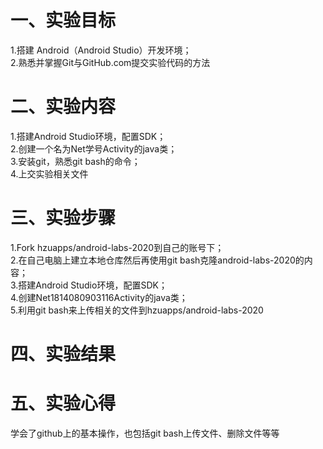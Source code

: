 # 一、实验目标

 1.搭建 Android（Android Studio）开发环境；  
 2.熟悉并掌握Git与GitHub.com提交实验代码的方法
 
# 二、实验内容
1.搭建Android Studio环境，配置SDK；  
2.创建一个名为Net学号Activity的java类；  
3.安装git，熟悉git bash的命令；  
4.上交实验相关文件  

# 三、实验步骤
1.Fork hzuapps/android-labs-2020到自己的账号下；  
2.在自己电脑上建立本地仓库然后再使用git bash克隆android-labs-2020的内容；  
3.搭建Android Studio环境，配置SDK；  
4.创建Net1814080903116Activity的java类；  
5.利用git bash来上传相关的文件到hzuapps/android-labs-2020  

# 四、实验结果

# 五、实验心得
学会了github上的基本操作，也包括git bash上传文件、删除文件等等
